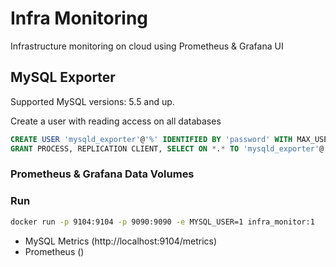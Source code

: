# Infra Monitoring
Infrastructure monitoring on cloud using Prometheus & Grafana UI

## MySQL Exporter
Supported MySQL versions: 5.5 and up.

Create a user with reading access on all databases
```sql
CREATE USER 'mysqld_exporter'@'%' IDENTIFIED BY 'password' WITH MAX_USER_CONNECTIONS 3;
GRANT PROCESS, REPLICATION CLIENT, SELECT ON *.* TO 'mysqld_exporter'@'%';
```

### Prometheus & Grafana Data Volumes

### Run
```sh
docker run -p 9104:9104 -p 9090:9090 -e MYSQL_USER=1 infra_monitor:1
```

- MySQL Metrics (http://localhost:9104/metrics) 
- Prometheus ()